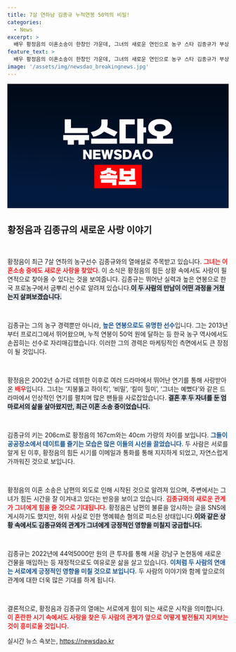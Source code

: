 ```yaml
---
title: 7살 연하남 김종규 누적연봉 50억의 비밀!
categories:
  - News
excerpt: >
  배우 황정음의 이혼소송이 한창인 가운데, 그녀의 새로운 연인으로 농구 스타 김종규가 부상했다. 7살 연하인 김종규는 KBL 최고 연봉을 자랑하며, 두 사람은 공개 데이트를 통해 본격적인 사랑을 시작했다. 과연 이 커플의 사랑이 어떤 방향으로 나아갈지 주목된다!
feature_text: >
  배우 황정음의 이혼소송이 한창인 가운데, 그녀의 새로운 연인으로 농구 스타 김종규가 부상했다. 7살 연하인 김종규는 KBL 최고 연봉을 자랑하며, 두 사람은 공개 데이트를 통해 본격적인 사랑을 시작했다. 과연 이 커플의 사랑이 어떤 방향으로 나아갈지 주목된다!
image: '/assets/img/newsdao_breakingnews.jpg'
---
```


<p><img src="/assets/img/newsdao_breakingnews.jpg" alt="cryptoinkorea 속보" /></p>

<h2 data-ke-size="size26">황정음과 김종규의 새로운 사랑 이야기</h2>

<p data-ke-size="size16">&nbsp;</p>

<p>황정음이 최근 7살 연하의 농구선수 김종규와의 열애설로 주목받고 있습니다. <b><span style="color: #ee2323;">그녀는 이혼소송 중에도 새로운 사랑을 찾았다</span></b>. 이 소식은 황정음의 힘든 상황 속에서도 사랑이 필연적으로 찾아올 수 있다는 것을 보여줍니다. 김종규는 뛰어난 실력과 높은 연봉으로 한국 프로농구에서 굽뿌리 선수로 알려져 있습니다.<b><span style="background-color: #21538527;">이 두 사람의 만남이 어떤 과정을 거쳤는지 살펴보겠습니다.</span></b></p>

<p data-ke-size="size16">&nbsp;</p>

<p>김종규는 그의 농구 경력뿐만 아니라, <b><span style="color: #1a5490;">높은 연봉으로도 유명한 선수</span></b>입니다. 그는 2013년부터 프로리그에서 뛰어왔으며, 누적 연봉이 50억 원에 달하는 등 한국 농구 역사에서도 손꼽히는 선수로 자리매김했습니다. 이러한 그의 경력은 마케팅적인 측면에서도 큰 장점이 될 것입니다.</p>

<p data-ke-size="size16">&nbsp;</p>

<p>황정음은 2002년 슈가로 데뷔한 이후로 여러 드라마에서 뛰어난 연기를 통해 사랑받아온 <b><span style="color: #ee2323;">배우</span></b>입니다. 그녀는 ‘지붕뚫고 하이킥’, ‘비밀’, ‘킬미 힐미’, ‘그녀는 예뻤다’와 같은 드라마에서 인상적인 연기를 펼치며 많은 팬들을 사로잡았습니다. <b><span style="background-color: #21538527;">결혼 후 두 자녀를 둔 엄마로서의 삶을 살아왔지만, 최근 이혼 소송 중이었습니다.</span></b></p>

<p data-ke-size="size16">&nbsp;</p>

<p>김종규의 키는 206cm로 황정음의 167cm와는 40cm 가량의 차이를 보입니다. <b><span style="color: #1a5490;">그들이 공공장소에서 데이트를 즐기는 모습은 많은 이들의 시선을 끌었습니다</span></b>. 두 사람은 서로를 알게 된 이후, 황정음의 힘든 시기를 이메일과 통화를 통해 지지하게 되었고, 자연스럽게 가까워진 것으로 보입니다.</p>

<p data-ke-size="size16">&nbsp;</p>

<p>황정음의 이혼 소송은 남편의 외도로 인해 시작된 것으로 알려져 있으며, 주변에서는 그녀가 힘든 시간을 잘 이겨내고 있다는 반응을 보이고 있습니다. <b><span style="color: #ee2323;">김종규와의 새로운 관계가 그녀에게 힘을 줄 것으로 기대됩니다</span></b>. 황정음은 남편의 불륜을 암시하는 글을 SNS에 게시하기도 했지만, 허위 사실로 인한 명예훼손 혐의로 피소된 상태입니다.<b><span style="background-color: #21538527;">이와 같은 상황 속에서도 김종규와의 관계가 그녀에게 긍정적인 영향을 미칠지 궁금합니다.</span></b></p>

<p data-ke-size="size16">&nbsp;</p>

<p>김종규는 2022년에 44억5000만 원의 큰 투자를 통해 서울 강남구 논현동에 새로운 건물을 매입하는 등 재정적으로도 여유로운 삶을 살고 있습니다. <b><span style="color: #1a5490;">이처럼 두 사람의 연애는 서로에게 긍정적인 영향을 미칠 것으로 보입니다.</span></b> 두 사람의 이야기와 함께 앞으로의 관계에 대한 더욱 많은 기대를 하게 됩니다.</p>

<p data-ke-size="size16">&nbsp;</p>

<p>결론적으로, 황정음과 김종규의 열애는 서로에게 힘이 되는 새로운 시작을 의미합니다. <b><span style="color: #ee2323;">이 혼란한 시기 속에서도 사랑을 찾은 두 사람의 관계가 앞으로 어떻게 발전될지 지켜보는 것이 흥미로울 것입니다.</span></b></p>
실시간 뉴스 속보는, <a href="https://newsdao.kr" rel="dofollow">https://newsdao.kr</a>


